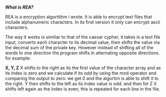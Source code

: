***What is REA?***

REA is a encryption algortithm i wrote. It is able to encrypt text files that include alphanumeric characters. In its first version it only can encrypt ascii characters.

The way it works is similiar to that of the caesar cypher, it takes in a text file input, converts each character to its decimal value, then shifts the value via the decimal sum of the private key. However instead of shifting all of the words to one direction the program shifts in alternating opposite directions. for example: 

**X, Y, Z**
X shifts to the right as its the first value of the character array and as its index is zero and we calculate if its odd by using the mod operator and comparing the output to zero: we get 0 and the algortim is able to shift it to the right. Y then shifts to the left as its index value is odd. and then for Z it shifts left again as the index is even, this is repeated for each line in the file.

